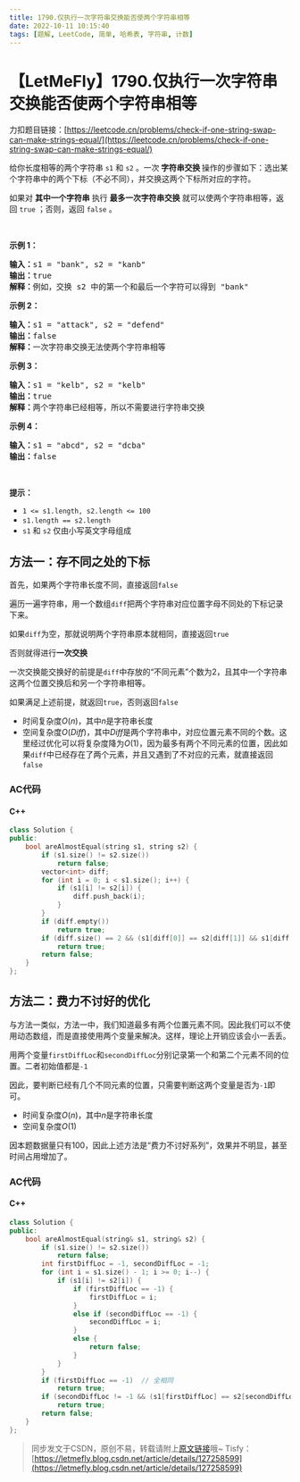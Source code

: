 ```yaml
---
title: 1790.仅执行一次字符串交换能否使两个字符串相等
date: 2022-10-11 10:15:40
tags: [题解, LeetCode, 简单, 哈希表, 字符串, 计数]
---
```


# 【LetMeFly】1790.仅执行一次字符串交换能否使两个字符串相等

力扣题目链接：[https://leetcode.cn/problems/check-if-one-string-swap-can-make-strings-equal/](https://leetcode.cn/problems/check-if-one-string-swap-can-make-strings-equal/)

<p>给你长度相等的两个字符串 <code>s1</code> 和 <code>s2</code> 。一次<strong> 字符串交换 </strong>操作的步骤如下：选出某个字符串中的两个下标（不必不同），并交换这两个下标所对应的字符。</p>

<p>如果对 <strong>其中一个字符串</strong> 执行 <strong>最多一次字符串交换</strong> 就可以使两个字符串相等，返回 <code>true</code> ；否则，返回 <code>false</code> 。</p>

<p> </p>

<p><strong>示例 1：</strong></p>

<pre><strong>输入：</strong>s1 = "bank", s2 = "kanb"
<strong>输出：</strong>true
<strong>解释：</strong>例如，交换 s2 中的第一个和最后一个字符可以得到 "bank"
</pre>

<p><strong>示例 2：</strong></p>

<pre><strong>输入：</strong>s1 = "attack", s2 = "defend"
<strong>输出：</strong>false
<strong>解释：</strong>一次字符串交换无法使两个字符串相等
</pre>

<p><strong>示例 3：</strong></p>

<pre><strong>输入：</strong>s1 = "kelb", s2 = "kelb"
<strong>输出：</strong>true
<strong>解释：</strong>两个字符串已经相等，所以不需要进行字符串交换
</pre>

<p><strong>示例 4：</strong></p>

<pre><strong>输入：</strong>s1 = "abcd", s2 = "dcba"
<strong>输出：</strong>false
</pre>

<p> </p>

<p><strong>提示：</strong></p>

<ul>
	<li><code>1 &lt;= s1.length, s2.length &lt;= 100</code></li>
	<li><code>s1.length == s2.length</code></li>
	<li><code>s1</code> 和 <code>s2</code> 仅由小写英文字母组成</li>
</ul>


    
## 方法一：存不同之处的下标

首先，如果两个字符串长度不同，直接返回```false```

遍历一遍字符串，用一个数组```diff```把两个字符串对应位置字母不同处的下标记录下来。

如果```diff```为空，那就说明两个字符串原本就相同，直接返回```true```

否则就得进行**一次交换**

一次交换能交换好的前提是```diff```中存放的“不同元素”个数为2，且其中一个字符串这两个位置交换后和另一个字符串相等。

如果满足上述前提，就返回```true```，否则返回```false```

+ 时间复杂度$O(n)$，其中$n$是字符串长度
+ 空间复杂度$O(Diff)$，其中$Diff$是两个字符串中，对应位置元素不同的个数。这里经过优化可以将复杂度降为$O(1)$，因为最多有两个不同元素的位置，因此如果```diff```中已经存在了两个元素，并且又遇到了不对应的元素，就直接返回```false```

### AC代码

#### C++

```cpp
class Solution {
public:
    bool areAlmostEqual(string s1, string s2) {
        if (s1.size() != s2.size())
            return false;
        vector<int> diff;
        for (int i = 0; i < s1.size(); i++) {
            if (s1[i] != s2[i]) {
                diff.push_back(i);
            }
        }
        if (diff.empty())
            return true;
        if (diff.size() == 2 && (s1[diff[0]] == s2[diff[1]] && s1[diff[1]] == s2[diff[0]]))
            return true;
        return false;
    }
};
```

## 方法二：费力不讨好的优化

与方法一类似，方法一中，我们知道最多有两个位置元素不同。因此我们可以不使用动态数组，而是直接使用两个变量来解决。这样，理论上开销应该会小一丢丢。

用两个变量```firstDiffLoc```和```secondDiffLoc```分别记录第一个和第二个元素不同的位置。二者初始值都是```-1```

因此，要判断已经有几个不同元素的位置，只需要判断这两个变量是否为```-1```即可。

+ 时间复杂度$O(n)$，其中$n$是字符串长度
+ 空间复杂度$O(1)$

因本题数据量只有100，因此上述方法是“费力不讨好系列”，效果并不明显，甚至时间占用增加了。

### AC代码

#### C++

```cpp
class Solution {
public:
    bool areAlmostEqual(string& s1, string& s2) {
        if (s1.size() != s2.size())
            return false;
        int firstDiffLoc = -1, secondDiffLoc = -1;
        for (int i = s1.size() - 1; i >= 0; i--) {
            if (s1[i] != s2[i]) {
                if (firstDiffLoc == -1) {
                    firstDiffLoc = i;
                }
                else if (secondDiffLoc == -1) {
                    secondDiffLoc = i;
                }
                else {
                    return false;
                }
            }
        }
        if (firstDiffLoc == -1)  // 全相同
            return true;
        if (secondDiffLoc != -1 && (s1[firstDiffLoc] == s2[secondDiffLoc] && s1[secondDiffLoc] == s2[firstDiffLoc]))  // 正好两个不同，且不同的那两个互换后相同了
            return true;
        return false;
    }
};
```

> 同步发文于CSDN，原创不易，转载请附上[原文链接](https://leetcode.letmefly.xyz/2022/10/11/LeetCode%201790.%E4%BB%85%E6%89%A7%E8%A1%8C%E4%B8%80%E6%AC%A1%E5%AD%97%E7%AC%A6%E4%B8%B2%E4%BA%A4%E6%8D%A2%E8%83%BD%E5%90%A6%E4%BD%BF%E4%B8%A4%E4%B8%AA%E5%AD%97%E7%AC%A6%E4%B8%B2%E7%9B%B8%E7%AD%89/)哦~
> Tisfy：[https://letmefly.blog.csdn.net/article/details/127258599](https://letmefly.blog.csdn.net/article/details/127258599)
